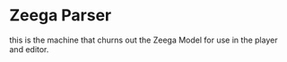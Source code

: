 # Zeega Parser

this is the machine that churns out the Zeega Model for use in the player and editor.